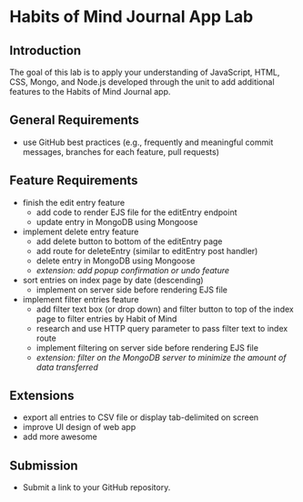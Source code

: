 # Habits of Mind Journal App Lab

## Introduction

The goal of this lab is to apply your understanding of JavaScript, HTML, CSS, Mongo, and Node.js developed through the unit to add additional features to the Habits of Mind Journal app.

## General Requirements

- use GitHub best practices (e.g., frequently and meaningful commit messages, branches for each feature, pull requests)

## Feature Requirements

- finish the edit entry feature
  - add code to render EJS file for the editEntry endpoint
  - update entry in MongoDB using Mongoose
- implement delete entry feature
  - add delete button to bottom of the editEntry page
  - add route for deleteEntry (similar to editEntry post handler)
  - delete entry in MongoDB using Mongoose
  - _extension: add popup confirmation or undo feature_
- sort entries on index page by date (descending)
  - implement on server side before rendering EJS file
- implement filter entries feature
  - add filter text box (or drop down) and filter button to top of the index page to filter entries by Habit of Mind
  - research and use HTTP query parameter to pass filter text to index route
  - implement filtering on server side before rendering EJS file
  - _extension: filter on the MongoDB server to minimize the amount of data transferred_

## Extensions

- export all entries to CSV file or display tab-delimited on screen
- improve UI design of web app
- add more awesome

## Submission

- Submit a link to your GitHub repository.
